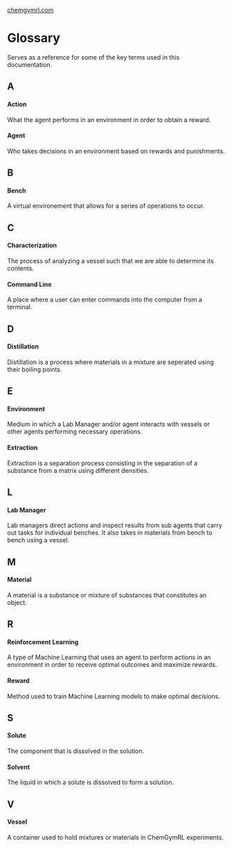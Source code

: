 [chemgymrl.com](https://chemgymrl.com/)

# Glossary

Serves as a reference for some of the key terms used in this documentation.

## A

#### Action

What the agent performs in an environment in order to obtain a reward.

#### Agent

Who takes decisions in an environment based on rewards and punishments.

## B 

#### Bench

A virtual environement that allows for a series of operations to occur.

## C

#### Characterization

The process of analyzing a vessel such that we are able to determine its contents.

#### Command Line

A place where a user can enter commands into the computer from a terminal.

## D

#### Distillation

Distillation is a process where materials in a mixture are seperated using their boiling points.

## E

#### Environment

Medium in which a Lab Manager and/or agent interacts with vessels or other agents performing necessary operations.

#### Extraction

Extraction is a separation process consisting in the separation of a substance from a matrix using different densities.

## L

#### Lab Manager

Lab managers direct actions and inspect results from sub agents that carry out tasks for individual benches. It also takes in materials from bench to bench using a vessel.

## M 
 
#### Material

A material is a substance or mixture of substances that constitutes an object. 

## R

#### Reinforcement Learning

A type of Machine Learning that uses an agent to perform actions in an environment in order to receive optimal outcomes and maximize rewards.

#### Reward

Method used to train Machine Learning models to make optimal decisions.

## S

#### Solute

The component that is dissolved in the solution.

#### Solvent

The liquid in which a solute is dissolved to form a solution.

## V

#### Vessel

A container used to hold mixtures or materials in ChemGymRL experiments.

